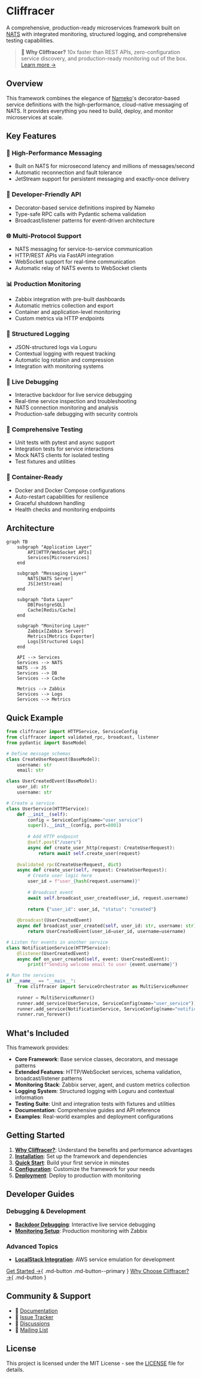 # Cliffracer

A comprehensive, production-ready microservices framework built on [NATS](https://nats.io) with integrated monitoring, structured logging, and comprehensive testing capabilities.

> **🚀 Why Cliffracer?** 10x faster than REST APIs, zero-configuration service discovery, and production-ready monitoring out of the box. [Learn more →](why-cliffracer.md)

## Overview

This framework combines the elegance of [Nameko](https://nameko.readthedocs.io/)'s decorator-based service definitions with the high-performance, cloud-native messaging of NATS. It provides everything you need to build, deploy, and monitor microservices at scale.

## Key Features

### 🚀 **High-Performance Messaging**
- Built on NATS for microsecond latency and millions of messages/second
- Automatic reconnection and fault tolerance
- JetStream support for persistent messaging and exactly-once delivery

### 🎯 **Developer-Friendly API**
- Decorator-based service definitions inspired by Nameko
- Type-safe RPC calls with Pydantic schema validation
- Broadcast/listener patterns for event-driven architecture

### 🌐 **Multi-Protocol Support**
- NATS messaging for service-to-service communication
- HTTP/REST APIs via FastAPI integration
- WebSocket support for real-time communication
- Automatic relay of NATS events to WebSocket clients

### 📊 **Production Monitoring**
- Zabbix integration with pre-built dashboards
- Automatic metrics collection and export
- Container and application-level monitoring
- Custom metrics via HTTP endpoints

### 📝 **Structured Logging**
- JSON-structured logs via Loguru
- Contextual logging with request tracking
- Automatic log rotation and compression
- Integration with monitoring systems

### 🔧 **Live Debugging**
- Interactive backdoor for live service debugging
- Real-time service inspection and troubleshooting
- NATS connection monitoring and analysis
- Production-safe debugging with security controls

### 🧪 **Comprehensive Testing**
- Unit tests with pytest and async support
- Integration tests for service interactions
- Mock NATS clients for isolated testing
- Test fixtures and utilities

### 🐳 **Container-Ready**
- Docker and Docker Compose configurations
- Auto-restart capabilities for resilience
- Graceful shutdown handling
- Health checks and monitoring endpoints

## Architecture

```mermaid
graph TB
    subgraph "Application Layer"
        API[HTTP/WebSocket APIs]
        Services[Microservices]
    end
    
    subgraph "Messaging Layer"
        NATS[NATS Server]
        JS[JetStream]
    end
    
    subgraph "Data Layer"
        DB[PostgreSQL]
        Cache[Redis/Cache]
    end
    
    subgraph "Monitoring Layer"
        Zabbix[Zabbix Server]
        Metrics[Metrics Exporter]
        Logs[Structured Logs]
    end
    
    API --> Services
    Services --> NATS
    NATS --> JS
    Services --> DB
    Services --> Cache
    
    Metrics --> Zabbix
    Services --> Logs
    Services --> Metrics
```

## Quick Example

```python
from cliffracer import HTTPService, ServiceConfig
from cliffracer import validated_rpc, broadcast, listener
from pydantic import BaseModel

# Define message schemas
class CreateUserRequest(BaseModel):
    username: str
    email: str

class UserCreatedEvent(BaseModel):
    user_id: str
    username: str

# Create a service
class UserService(HTTPService):
    def __init__(self):
        config = ServiceConfig(name="user_service")
        super().__init__(config, port=8001)
        
        # Add HTTP endpoint
        @self.post("/users")
        async def create_user_http(request: CreateUserRequest):
            return await self.create_user(request)
    
    @validated_rpc(CreateUserRequest, dict)
    async def create_user(self, request: CreateUserRequest):
        # Create user logic here
        user_id = f"user_{hash(request.username)}"
        
        # Broadcast event
        await self.broadcast_user_created(user_id, request.username)
        
        return {"user_id": user_id, "status": "created"}
    
    @broadcast(UserCreatedEvent)
    async def broadcast_user_created(self, user_id: str, username: str):
        return UserCreatedEvent(user_id=user_id, username=username)

# Listen for events in another service
class NotificationService(HTTPService):
    @listener(UserCreatedEvent)
    async def on_user_created(self, event: UserCreatedEvent):
        print(f"Sending welcome email to user {event.username}")

# Run the services
if __name__ == "__main__":
    from cliffracer import ServiceOrchestrator as MultiServiceRunner
    
    runner = MultiServiceRunner()
    runner.add_service(UserService, ServiceConfig(name="user_service"))
    runner.add_service(NotificationService, ServiceConfig(name="notification_service"))
    runner.run_forever()
```

## What's Included

This framework provides:

- **Core Framework**: Base service classes, decorators, and message patterns
- **Extended Features**: HTTP/WebSocket services, schema validation, broadcast/listener patterns
- **Monitoring Stack**: Zabbix server, agent, and custom metrics collection
- **Logging System**: Structured logging with Loguru and contextual information
- **Testing Suite**: Unit and integration tests with fixtures and utilities
- **Documentation**: Comprehensive guides and API reference
- **Examples**: Real-world examples and deployment configurations

## Getting Started

1. **[Why Cliffracer?](why-cliffracer.md)**: Understand the benefits and performance advantages
2. **[Installation](getting-started/installation.md)**: Set up the framework and dependencies
3. **[Quick Start](getting-started/quickstart.md)**: Build your first service in minutes
4. **[Configuration](getting-started/configuration.md)**: Customize the framework for your needs
5. **[Deployment](getting-started/deployment.md)**: Deploy to production with monitoring

## Developer Guides

### Debugging & Development
- **[Backdoor Debugging](debugging/backdoor.md)**: Interactive live service debugging
- **[Monitoring Setup](monitoring/zabbix.md)**: Production monitoring with Zabbix

### Advanced Topics
- **[LocalStack Integration](localstack-integration.md)**: AWS service emulation for development

[Get Started →](getting-started/installation.md){ .md-button .md-button--primary }
[Why Choose Cliffracer? →](why-cliffracer.md){ .md-button }

## Community & Support

- 📖 [Documentation](.)
- 🐛 [Issue Tracker](https://github.com/your-username/cliffracer/issues)
- 💬 [Discussions](https://github.com/your-username/cliffracer/discussions)
- 📧 [Mailing List](mailto:support@your-domain.com)

## License

This project is licensed under the MIT License - see the [LICENSE](../LICENSE) file for details.